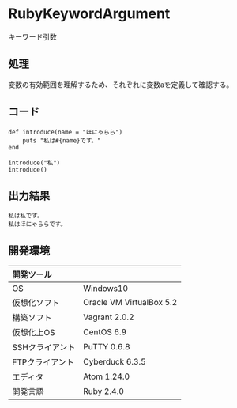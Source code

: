 # RubyKeywordArgument
キーワード引数

## 処理
変数の有効範囲を理解するため、それぞれに変数aを定義して確認する。

## コード
```
def introduce(name = "ほにゃらら")
    puts "私は#{name}です。"
end

introduce("私")
introduce()
```

## 出力結果  
```
私は私です。
私はほにゃららです。
```
  
## 開発環境
| 開発ツール |  |
|:-|:-|
| OS | Windows10 |
| 仮想化ソフト | Oracle VM VirtualBox 5.2 |
| 構築ソフト | Vagrant 2.0.2 |
| 仮想化上OS | CentOS 6.9 |
| SSHクライアント | PuTTY 0.6.8 |
| FTPクライアント | Cyberduck 6.3.5 |
| エディタ | Atom 1.24.0 |
| 開発言語 | Ruby 2.4.0 |
